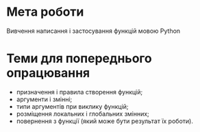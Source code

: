 # Мета роботи
Вивчення написання і застосування функцій мовою Python

# Теми для попереднього опрацювання
- призначення і правила створення функцій;
- аргументи і змінні;
- типи аргументів при виклику функцій;
- розміщення локальних і глобальних змінних;
- повернення з функції (який може бути результат їх роботи).
